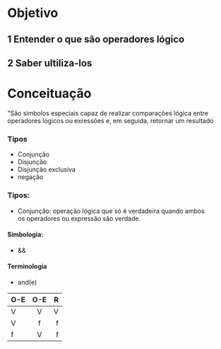 # Objetivo
## 1 Entender o que são operadores lógico
## 2 Saber ultiliza-los
# Conceituação
"São simbolos especiais capaz de realizar comparações lógica
entre operadores lógicos ou  exressões e, em seguida, 
retornar um resultado

### Tipos
- Conjunção
- Disjunção
- Disjunção exclusiva
- negação

### Tipos:
- Conjunção: operação lógica que  só é verdadeira quando ambos   
os operadores  ou expressão são verdade.                        
#### Simbologia:                                                          
- &&                                                                            
#### Terminologia
- and(e)

 O-E | O-E |  R
:--------- | :------: | -------:
 V | V | V
 V | f | f
 f | V | f
